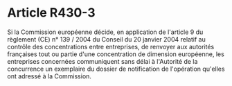 # Article R430-3

<p>Si la Commission européenne décide, en application de l'article 9 du règlement (CE) n° 139 / 2004 du Conseil du 20 janvier 2004 relatif au contrôle des concentrations entre entreprises, de renvoyer aux autorités françaises tout ou partie d'une concentration de dimension européenne, les entreprises concernées communiquent sans délai à l'Autorité de la concurrence un exemplaire du dossier de notification de l'opération qu'elles ont adressé à la Commission.</p>